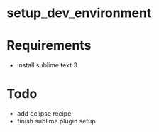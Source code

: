 # setup_dev_environment

# Requirements
- install sublime text 3

# Todo
- add eclipse recipe
- finish sublime plugin setup
